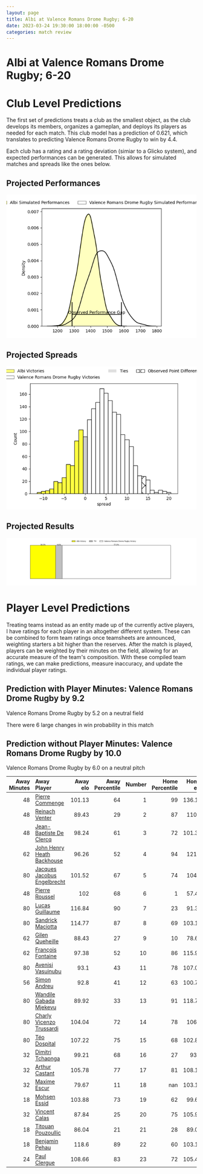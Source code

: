 ```yaml
---  
layout: page  
title: Albi at Valence Romans Drome Rugby; 6-20  
date: 2023-03-24 19:30:00 18:00:00 -0500  
categories: match review  
---
```

# Albi at Valence Romans Drome Rugby; 6-20

# Club Level Predictions


The first set of predictions treats a club as the smallest object, as the club develops its members, organizes a gameplan, and deploys its players as needed for each match. This club model has a prediction of 0.621, which translates to predicting Valence Romans Drome Rugby to win by 4.4.

Each club has a rating and a rating deviation (simiar to a Glicko system), and expected performances can be generated. This allows for simulated matches and spreads like the ones below.
## Projected Performances


![Projected Performances](plots/performances_2023-03-24-ValenceRomansDromeRugby-Albi.png)
## Projected Spreads


![Projected Spreads](plots/spreads_2023-03-24-ValenceRomansDromeRugby-Albi.png)
## Projected Results


![Projected Results](plots/resultbar_2023-03-24-ValenceRomansDromeRugby-Albi.png)
# Player Level Predictions


Treating teams instead as an entity made up of the currently active players, I have ratings for each player in an altogether different system. These can be combined to form team ratings once teamsheets are announced, weighting starters a bit higher than the reserves. After the match is played, players can be weighted by their minutes on the field, allowing for an accurate measure of the team's composition. With these compiled team ratings, we can make predictions, measure inaccuracy, and update the individual player ratings.
## Prediction with Player Minutes: Valence Romans Drome Rugby by 9.2


Valence Romans Drome Rugby by 5.2 on a neutral field

There were 6 large changes in win probability in this match
## Prediction without Player Minutes: Valence Romans Drome Rugby by 10.0


Valence Romans Drome Rugby by 6.0 on a neutral pitch



|   Away Minutes | Away Player                                                                          |   Away elo |   Away Percentile |   Number |   Home Percentile |   Home elo | Home Player                                                                |   Home Minutes |
|---------------:|:-------------------------------------------------------------------------------------|-----------:|------------------:|---------:|------------------:|-----------:|:---------------------------------------------------------------------------|---------------:|
|             48 | [Pierre Commenge](..//playerfiles//PierreCommenge_cleaned.md)                        |     101.13 |                64 |        1 |                99 |     136.18 | [Sami Zouhair](..//playerfiles//SamiZouhair_cleaned.md)                    |             52 |
|             48 | [Reinach Venter](..//playerfiles//ReinachVenter_cleaned.md)                          |      89.43 |                29 |        2 |                87 |     110.5  | [Dorian Marco Pena](..//playerfiles//DorianMarcoPena_cleaned.md)           |             48 |
|             48 | [Jean-Baptiste De Clercq](..//playerfiles//Jean-BaptisteDeClercq_cleaned.md)         |      98.24 |                61 |        3 |                72 |     101.35 | [John Henry Fincham](..//playerfiles//JohnHenryFincham_cleaned.md)         |             48 |
|             62 | [John Henry Heath Backhouse](..//playerfiles//JohnHenryHeathBackhouse_cleaned.md)    |      96.26 |                52 |        4 |                94 |     121.2  | [Darrell Dyer](..//playerfiles//DarrellDyer_cleaned.md)                    |             80 |
|             80 | [Jacques Jacobus Engelbrecht](..//playerfiles//JacquesJacobusEngelbrecht_cleaned.md) |     101.52 |                67 |        5 |                74 |     104.4  | [Florian Goumat](..//playerfiles//FlorianGoumat_cleaned.md)                |             55 |
|             48 | [Pierre Roussel](..//playerfiles//PierreRoussel_cleaned.md)                          |     102    |                68 |        6 |                 1 |      57.49 | [Axel Bruchet](..//playerfiles//AxelBruchet_cleaned.md)                    |             80 |
|             80 | [Lucas Guillaume](..//playerfiles//LucasGuillaume_cleaned.md)                        |     116.84 |                90 |        7 |                23 |      91.33 | [Matthew Gicquel](..//playerfiles//MatthewGicquel_cleaned.md)              |             17 |
|             80 | [Sandrick Maciotta](..//playerfiles//SandrickMaciotta_cleaned.md)                    |     114.77 |                87 |        8 |                69 |     103.19 | [Ioane Iashagashvili](..//playerfiles//IoaneIashagashvili_cleaned.md)      |             80 |
|             62 | [Gilen Queheille](..//playerfiles//GilenQueheille_cleaned.md)                        |      88.43 |                27 |        9 |                10 |      78.68 | [Tim Menzel](..//playerfiles//TimMenzel_cleaned.md)                        |             78 |
|             62 | [François Fontaine](..//playerfiles//FrançoisFontaine_cleaned.md)                    |      97.38 |                52 |       10 |                86 |     115.94 | [Joris Moura](..//playerfiles//JorisMoura_cleaned.md)                      |             78 |
|             80 | [Avenisi Vasuinubu](..//playerfiles//AvenisiVasuinubu_cleaned.md)                    |      93.1  |                43 |       11 |                78 |     107.03 | [Mason Emerson](..//playerfiles//MasonEmerson_cleaned.md)                  |             80 |
|             56 | [Simon Andreu](..//playerfiles//SimonAndreu_cleaned.md)                              |      92.8  |                41 |       12 |                63 |     100.73 | [Akuila Joeli Tabualevu](..//playerfiles//AkuilaJoeliTabualevu_cleaned.md) |             80 |
|             80 | [Wandile Gabada  Mjekevu](..//playerfiles//WandileGabadaMjekevu_cleaned.md)          |      89.92 |                33 |       13 |                91 |     118.79 | [Ben Neiceru](..//playerfiles//BenNeiceru_cleaned.md)                      |             64 |
|             80 | [Charly Vicenzo Trussardi](..//playerfiles//CharlyVicenzoTrussardi_cleaned.md)       |     104.04 |                72 |       14 |                78 |     106.6  | [Adam Vargas](..//playerfiles//AdamVargas_cleaned.md)                      |             80 |
|             80 | [Téo Dospital](..//playerfiles//TéoDospital_cleaned.md)                              |     107.22 |                75 |       15 |                68 |     102.88 | [Quentin Gobet](..//playerfiles//QuentinGobet_cleaned.md)                  |             80 |
|             32 | [Dimitri Tchapnga](..//playerfiles//DimitriTchapnga_cleaned.md)                      |      99.21 |                68 |       16 |                27 |      93.4  | [Anthony Aléo](..//playerfiles//AnthonyAléo_cleaned.md)                    |             28 |
|             32 | [Arthur Castant](..//playerfiles//ArthurCastant_cleaned.md)                          |     105.78 |                77 |       17 |                81 |     108.15 | [Yanis Gimenez](..//playerfiles//YanisGimenez_cleaned.md)                  |             32 |
|             32 | [Maxime Escur](..//playerfiles//MaximeEscur_cleaned.md)                              |      79.67 |                11 |       18 |               nan |     103.17 | [Kevin Goze](..//playerfiles//KevinGoze_cleaned.md)                        |             32 |
|             18 | [Mohsen Essid](..//playerfiles//MohsenEssid_cleaned.md)                              |     103.88 |                73 |       19 |                62 |      99.67 | [François Uys](..//playerfiles//FrançoisUys_cleaned.md)                    |             25 |
|             32 | [Vincent Calas](..//playerfiles//VincentCalas_cleaned.md)                            |      87.84 |                25 |       20 |                75 |     105.94 | [Sven Bernat Girlando](..//playerfiles//SvenBernatGirlando_cleaned.md)     |             63 |
|             18 | [Titouan Pouzoullic](..//playerfiles//TitouanPouzoullic_cleaned.md)                  |      86.04 |                21 |       21 |                28 |      89.02 | [Léopold Dupas](..//playerfiles//LéopoldDupas_cleaned.md)                  |              2 |
|             18 | [Benjamin Pehau](..//playerfiles//BenjaminPehau_cleaned.md)                          |     118.6  |                89 |       22 |                60 |     103.11 | [Lucas Méret](..//playerfiles//LucasMéret_cleaned.md)                      |              2 |
|             24 | [Paul Clergue](..//playerfiles//PaulClergue_cleaned.md)                              |     108.66 |                83 |       23 |                72 |     105.42 | [Charles Bouldoire](..//playerfiles//CharlesBouldoire_cleaned.md)          |             16 |

